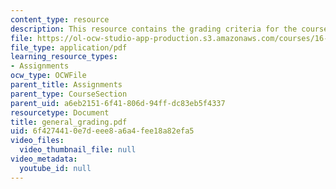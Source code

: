 ```yaml
---
content_type: resource
description: This resource contains the grading criteria for the course.
file: https://ol-ocw-studio-app-production.s3.amazonaws.com/courses/16-01-unified-engineering-i-ii-iii-iv-fall-2005-spring-2006/6f4274410e7deee8a6a4fee18a82efa5_general_grading.pdf
file_type: application/pdf
learning_resource_types:
- Assignments
ocw_type: OCWFile
parent_title: Assignments
parent_type: CourseSection
parent_uid: a6eb2151-6f41-806d-94ff-dc83eb5f4337
resourcetype: Document
title: general_grading.pdf
uid: 6f427441-0e7d-eee8-a6a4-fee18a82efa5
video_files:
  video_thumbnail_file: null
video_metadata:
  youtube_id: null
---
```

